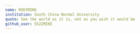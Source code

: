 ```yaml
---
name: MIKYMING
institution: South China Normal University
quote: See the world as it is, not as you wish it would be
github_user: 5522MIKE
---
```

